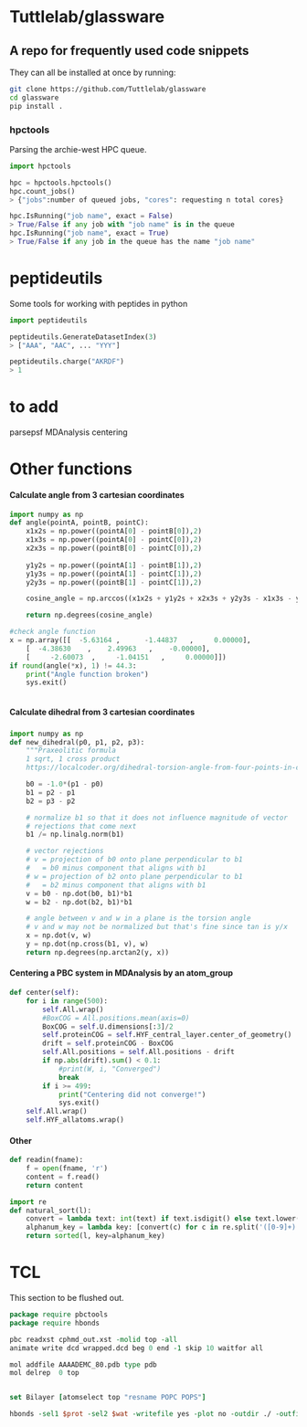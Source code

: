 # Tuttlelab/glassware
## A repo for frequently used code snippets

They can all be installed at once by running:
```bash
git clone https://github.com/Tuttlelab/glassware
cd glassware
pip install .
```

### hpctools

Parsing the archie-west HPC queue.

```python
import hpctools

hpc = hpctools.hpctools()
hpc.count_jobs()
> {"jobs":number of queued jobs, "cores": requesting n total cores}

hpc.IsRunning("job name", exact = False)
> True/False if any job with "job name" is in the queue
hpc.IsRunning("job name", exact = True)
> True/False if any job in the queue has the name "job name" 
```

# peptideutils

Some tools for working with peptides in python

```python
import peptideutils

peptideutils.GenerateDatasetIndex(3)
> ["AAA", "AAC", ... "YYY"]

peptideutils.charge("AKRDF")
> 1
```

# to add
parsepsf
MDAnalysis centering


# Other functions

#### Calculate angle from 3 cartesian coordinates
```python
import numpy as np
def angle(pointA, pointB, pointC):
    x1x2s = np.power((pointA[0] - pointB[0]),2)
    x1x3s = np.power((pointA[0] - pointC[0]),2)
    x2x3s = np.power((pointB[0] - pointC[0]),2)
    
    y1y2s = np.power((pointA[1] - pointB[1]),2)
    y1y3s = np.power((pointA[1] - pointC[1]),2)
    y2y3s = np.power((pointB[1] - pointC[1]),2)

    cosine_angle = np.arccos((x1x2s + y1y2s + x2x3s + y2y3s - x1x3s - y1y3s)/(2*np.sqrt(x1x2s + y1y2s)*np.sqrt(x2x3s + y2y3s)))

    return np.degrees(cosine_angle)

#check angle function
x = np.array([[  -5.63164 ,      -1.44837   ,     0.00000],
    [  -4.38630    ,    2.49963   ,    -0.00000],
    [     -2.60073  ,     -1.04151   ,     0.00000]])
if round(angle(*x), 1) != 44.3:
    print("Angle function broken")
    sys.exit()
    
```


#### Calculate dihedral from 3 cartesian coordinates
### 
```python
import numpy as np
def new_dihedral(p0, p1, p2, p3):
    """Praxeolitic formula
    1 sqrt, 1 cross product
    https://localcoder.org/dihedral-torsion-angle-from-four-points-in-cartesian-coordinates-in-python"""

    b0 = -1.0*(p1 - p0)
    b1 = p2 - p1
    b2 = p3 - p2

    # normalize b1 so that it does not influence magnitude of vector
    # rejections that come next
    b1 /= np.linalg.norm(b1)

    # vector rejections
    # v = projection of b0 onto plane perpendicular to b1
    #   = b0 minus component that aligns with b1
    # w = projection of b2 onto plane perpendicular to b1
    #   = b2 minus component that aligns with b1
    v = b0 - np.dot(b0, b1)*b1
    w = b2 - np.dot(b2, b1)*b1

    # angle between v and w in a plane is the torsion angle
    # v and w may not be normalized but that's fine since tan is y/x
    x = np.dot(v, w)
    y = np.dot(np.cross(b1, v), w)
    return np.degrees(np.arctan2(y, x))
```

#### Centering a PBC system in MDAnalysis by an atom_group
```python
def center(self):
    for i in range(500):
        self.All.wrap()
        #BoxCOG = All.positions.mean(axis=0)
        BoxCOG = self.U.dimensions[:3]/2
        self.proteinCOG = self.HYF_central_layer.center_of_geometry()
        drift = self.proteinCOG - BoxCOG
        self.All.positions = self.All.positions - drift
        if np.abs(drift).sum() < 0.1:
            #print(W, i, "Converged")
            break
        if i >= 499:
            print("Centering did not converge!")
            sys.exit()
    self.All.wrap()
    self.HYF_allatoms.wrap()
```


#### Other

```python
def readin(fname):
    f = open(fname, 'r')
    content = f.read()
    return content
```

```python
import re
def natural_sort(l): 
    convert = lambda text: int(text) if text.isdigit() else text.lower()
    alphanum_key = lambda key: [convert(c) for c in re.split('([0-9]+)', key)]
    return sorted(l, key=alphanum_key)
```

# TCL
This section to be flushed out.
```tcl
package require pbctools
package require hbonds 

pbc readxst cphmd_out.xst -molid top -all
animate write dcd wrapped.dcd beg 0 end -1 skip 10 waitfor all

mol addfile AAAADEMC_80.pdb type pdb
mol delrep  0 top


set Bilayer [atomselect top "resname POPC POPS"]

hbonds -sel1 $prot -sel2 $wat -writefile yes -plot no -outdir ./ -outfile hbonds_PW.dat -polar yes 
```

